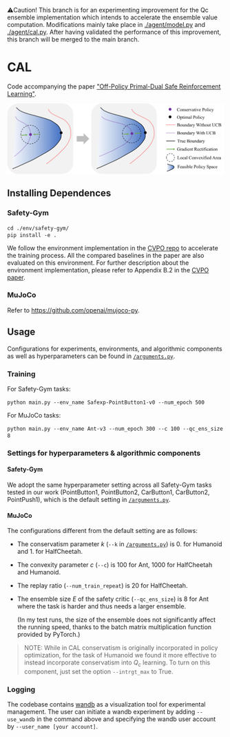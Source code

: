 ⚠️Caution! This branch is for an experimenting improvement for the Qc ensemble implementation which intends to accelerate the ensemble value computation. Modifications mainly take place in [./agent/model.py](./agent/model.py) and [./agent/cal.py](./agent/cal.py). After having validated the performance of this improvement, this branch will be merged to the main branch.

# CAL
Code accompanying the paper ["Off-Policy Primal-Dual Safe Reinforcement Learning"](https://openreview.net/forum?id=vy42bYs1Wo).

<div align="center"><img src="/img/cal_fig1.png" alt="CAL" width="600" /></div>

## Installing Dependences
### Safety-Gym

```shell
cd ./env/safety-gym/
pip install -e .
```

We follow the environment implementation in the [CVPO repo](https://github.com/liuzuxin/cvpo-safe-rl/tree/main/envs/safety-gym) to accelerate the training process. All the compared baselines in the paper are also evaluated on this environment. For further description about the environment implementation, please refer to Appendix B.2 in the [CVPO paper](https://arxiv.org/abs/2201.11927).

### MuJoCo

Refer to https://github.com/openai/mujoco-py.



## Usage
Configurations for experiments, environments, and algorithmic components as well as hyperparameters can be found in [`/arguments.py`](/arguments.py).

### Training

For Safety-Gym tasks:

```shell
python main.py --env_name Safexp-PointButton1-v0 --num_epoch 500
```

For MuJoCo tasks:
```shell
python main.py --env_name Ant-v3 --num_epoch 300 --c 100 --qc_ens_size 8
```



### Settings for hyperparameters & algorithmic components

####  Safety-Gym

We adopt the same hyperparameter setting across all Safety-Gym tasks tested in our work (PointButton1, PointButton2, CarButton1, CarButton2, PointPush1), which is the default setting in [`/arguments.py`](/arguments.py). 

####  MuJoCo

The configurations different from the default setting are as follows:

- The conservatism parameter $k$ (`--k` in [`/arguments.py`](/arguments.py)) is 0. for Humanoid and 1. for HalfCheetah.

- The convexity parameter $c$ (`--c`) is 100 for Ant, 1000 for HalfCheetah and Humanoid.

- The replay ratio (`--num_train_repeat`) is 20 for HalfCheetah.

- The ensemble size $E$ of the safety critic (`--qc_ens_size`) is 8 for Ant where the task is harder and thus needs a larger ensemble.

  (In my test runs, the size of the ensemble does not significantly affect the running speed, thanks to the batch matrix multiplication function provided by PyTorch.)

> NOTE: While in CAL conservatism is originally incorporated in policy optimization, for the task of Humanoid we found it more effective to instead incorporate conservatism into $Q_c$ learning. To turn on this component, just set the option `--intrgt_max` to True.

### Logging
The codebase contains [wandb](https://wandb.ai/) as a visualization tool for experimental management. The user can initiate a wandb experiment by adding `--use_wandb` in the command above and specifying the wandb user account by `--user_name [your account]`.
